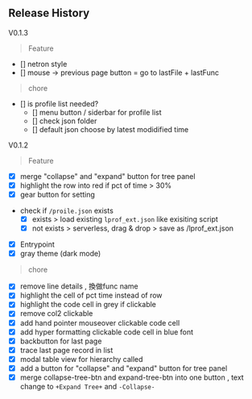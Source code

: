
## Release History
V0.1.3
> Feature
- [] netron style
- [] mouse -> previous page button = go to lastFile + lastFunc
> chore

- [] is profile list needed?
    - [] menu button / siderbar for profile list
    - [] check json folder
    - [] default json choose by latest modidified time
    
V0.1.2
> Feature
- [x] merge "collapse" and "expand" button for tree panel
- [x] highlight the row into red if pct of time > 30%
- [x] gear button for setting
- check if `/proile.json` exists
    - [x] exists > load existing `lprof_ext.json` like exisiting script
    - [x] not exists > serverless, drag & drop > save as /lprof_ext.json
- [x] Entrypoint
- [x] gray theme (dark mode)

> chore
- [x] remove line details , 換做func name 
- [x] highlight the cell of pct time instead of row
- [x] highlight the code cell in grey if clickable
- [x] remove col2 clickable
- [x] add hand pointer mouseover clickable code cell
- [x] add hyper formatting clickable code cell in blue font
- [x] backbutton for last page
- [x] trace last page record in list
- [x] modal table view for hierarchy called
- [x] add a button for "collapse" and "expand" button for tree panel
- [x] merge collapse-tree-btn and expand-tree-btn into one button ,  text change to  `+Expand Tree+` and  `-Collapse-`